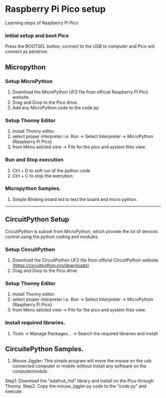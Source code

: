 # Raspberry Pi Pico setup
Learning steps of Raspberry Pi Pico

### Initial setup and boot Pico
Press the BOOTSEL button, connect to the USB to computer and Pico will connect as pendrive.

## Micropython

### Setup MicroPython
1. Download the MicroPython UF2 file from official Raspberry Pi Pico website.
2. Drag and Drop to the Pico drive.
3. Add any MicroPython code to the code.py.

### Setup Thonny Editor
1. Install Thonny editor.
2. select proper interpreter i.e. Run -> Select Interpreter -> MicroPython (Raspberry Pi Pico)
3. from Menu selcted view -> File for the pico and system files view.

### Run and Stop execution
1. Ctrl + D to soft run of the python code
2. Ctrl + C to stop the execution.

### Micropython Samples.

1. Simple Blinking board led to test the board and micro python.

----------------------------------------------------------------

## CircuitPython Setup

CircuitPython is subset from MicroPython, which provide the lot of devices control using the python coding and modules.

### Setup CircuitPython
1. Download the CircuitPython UF2 file from official CircuitPython website (https://circuitpython.org/downloads).
2. Drag and Drop to the Pico drive.

### Setup Thonny Editor
1. Install Thonny editor.
2. select proper interpreter i.e. Run -> Select Interpreter -> MicroPython (Raspberry Pi Pico)
3. from Menu selcted view -> File for the pico and system files view.

### Install required libraries.

1. Tools -> Manage Packages... -> Search the required libraries and install


## CircuitePython Samples.

1. Mouse Jiggler:
This simple program will move the mouse on the usb connected computer or mobile without install any software on the computer/mobile.

Step1: Download the "adafruit_hid" library and install on the Pico through Thonny.
Step2: Copy the mouse_jiggler.py code to the "code.py" and execute.
